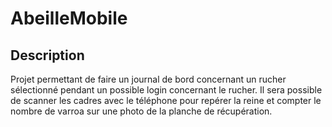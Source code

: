 # AbeilleMobile

## Description 
Projet permettant de faire un journal de bord concernant un rucher sélectionné pendant un possible login concernant le rucher. Il sera possible de scanner les cadres avec le téléphone pour repérer la reine et compter le nombre de varroa sur une photo de la planche de récupération.



